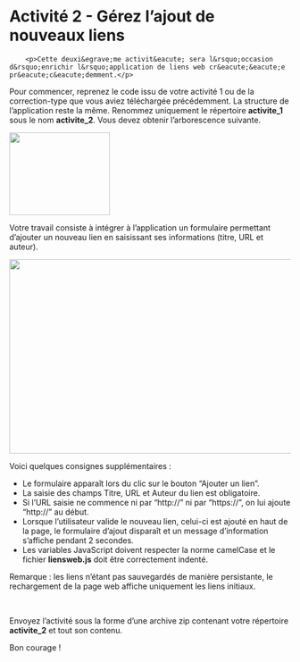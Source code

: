 
<!DOCTYPE html>
<html lang="fr">
  <head>

<h1>Activité 2 - Gérez l’ajout de nouveaux liens</h1>

  </head>

  <body>

        <p>Cette deuxi&egrave;me activit&eacute; sera l&rsquo;occasion d&rsquo;enrichir l&rsquo;application de liens web cr&eacute;&eacute;e pr&eacute;c&eacute;demment.</p>
<p>Pour commencer, reprenez le code issu de votre activit&eacute; 1 ou de la correction-type que vous aviez t&eacute;l&eacute;charg&eacute;e pr&eacute;c&eacute;demment. La structure de l&rsquo;application reste la m&ecirc;me. Renommez uniquement le r&eacute;pertoire <strong>activite_1</strong> sous le nom <strong>activite_2</strong>. Vous devez obtenir l&rsquo;arborescence suivante.</p>
<p><img src="https://static.oc-static.com/prod/courses/files/creez-des-pages-web-interactives-avec-javascript/activite2_1.png" alt="" width="180" height="148" /></p>
<p>Votre travail consiste &agrave; int&eacute;grer &agrave; l&rsquo;application un formulaire permettant d&rsquo;ajouter un nouveau lien en saisissant ses informations (titre, URL et auteur).</p>
<p><img src="https://static.oc-static.com/prod/courses/files/creez-des-pages-web-interactives-avec-javascript/activite_2_demo.gif" alt="" width="600" height="348" /></p>
<p>Voici quelques consignes suppl&eacute;mentaires :</p>
<ul>
<li>Le formulaire appara&icirc;t lors du clic sur le bouton &ldquo;Ajouter un lien&rdquo;.</li>
<li>La saisie des champs Titre, URL et Auteur du lien est obligatoire.</li>
<li>Si l&rsquo;URL saisie ne commence ni par &ldquo;http://&rdquo; ni par &ldquo;https://&rdquo;, on lui ajoute &ldquo;http://&rdquo; au d&eacute;but.</li>
<li>Lorsque l&rsquo;utilisateur valide le nouveau lien, celui-ci est ajout&eacute; en haut de la page, le formulaire d&rsquo;ajout dispara&icirc;t et un message d&rsquo;information s&rsquo;affiche pendant 2 secondes.</li>
<li>Les variables JavaScript doivent respecter la norme camelCase et le fichier <strong>liensweb.js</strong> doit &ecirc;tre correctement indent&eacute;.</li>
</ul>
<p>Remarque : les liens n&rsquo;&eacute;tant pas sauvegard&eacute;s de mani&egrave;re persistante, le rechargement de la page web affiche uniquement les liens initiaux.</p>
<p>&nbsp;</p>
<p>Envoyez l&rsquo;activit&eacute; sous la forme d&rsquo;une archive zip contenant votre r&eacute;pertoire <strong>activite_2</strong>&nbsp;et tout son contenu.</p>
<p>Bon courage !</p>


   

    
  </body>
</html>
